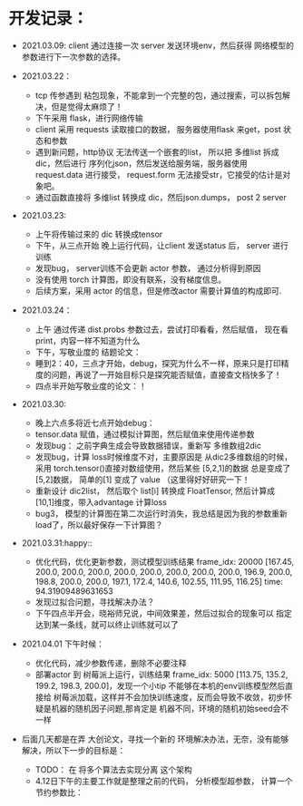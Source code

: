 <!--
 * @Author: Ful Chou
 * @Date: 2021-03-22 16:14:39
 * @LastEditors: Ful Chou
 * @LastEditTime: 2021-04-01 16:43:39
 * @FilePath: /acIOT/readme.md
 * @Description: What this document does
-->
# 开发记录：

-  2021.03.09: client 通过连接一次 server 发送环境env，然后获得 网络模型的 参数进行下一次参数的选择。

- 2021.03.22：
  - tcp 传参遇到 粘包现象，不能拿到一个完整的包，通过搜索，可以拆包解决，但是觉得太麻烦了！
  - 下午采用 flask，进行网络传输
  - client 采用 requests 读取接口的数据， 服务器使用flask 来get，post 状态和参数
  - 遇到新问题，http协议 无法传送一个嵌套的list， 所以把 多维list 拆成 dic，然后进行 序列化json，然后发送给服务端，服务器使用 request.data 进行接受， request.form 无法接受str，它接受的估计是对象吧。
  - 通过函数直接将 多维list 转换成 dic，然后json.dumps， post 2 server

- 2021.03.23:
  - 上午将传输过来的 dic 转换成tensor
  - 下午，从三点开始 晚上运行代码，让client 发送status 后， server 进行训练
  - 发现bug， server训练不会更新 actor 参数， 通过分析得到原因
  - 没有使用 torch 计算图，即没有联系，没有梯度信息。
  - 后续方案，采用 actor 的信息，但是修改actor 需要计算值的构成即可.
- 2021.03.24：
  - 上午 通过传递 dist.probs 参数过去，尝试打印看看，然后赋值， 现在看print，内容一样不知道为什么
  - 下午，写敬业度的 结题论文：
  - 睡到2：40，三点才开始，debug，探究为什么不一样，原来只是打印精度的问题，再说了一开始目标只是探究能否赋值，直接查文档快多了！
  - 四点半开始写敬业度的论文：！
- 2021.03.30:
  - 晚上六点多将近七点开始debug：
  - tensor.data 赋值，通过模拟计算图，然后赋值来使用传递参数
  - 发现bug： 之前字典生成会导致数据错误，重新写 多维数组2dic
  - 发现bug，计算 loss时候维度不对，主要原因是 从dic2多维数组的时候，采用 torch.tensor()直接对数组使用，然后某些 [5,2,1]的数据  总是变成了 [5,2]数据， 简单的[1]  变成了 value （这里得好好研究一下！
  - 重新设计 dic2list， 然后取个 list[i] 转换成 FloatTensor, 然后计算成 [10,1]维度，带入advantage 计算loss
  - bug3， 模型的计算图在第二次运行时消失，我总结是因为我的参数重新load了，所以最好保存一下计算图？
- 2021.03.31:happy::
  - 优化代码，优化更新参数，测试模型训练结果 frame_idx:  20000 [167.45, 200.0, 200.0, 200.0, 200.0, 200.0, 200.0, 200.0, 200.0, 196.9, 200.0, 198.8, 200.0, 200.0, 197.1, 172.4, 140.6, 102.55, 111.95, 116.25] time:  94.31909489631653
  - 发现过拟合问题，寻找解决办法？
  - 下午四点半开会，晓裕师兄说，中间效果差，然后过拟合的现象可以 指定达到某一条线，就可以终止训练就可以了
- 2021.04.01 下午时候：
  - 优化代码，减少参数传递，删除不必要注释
  - 部署actor 到 树莓派上运行，训练结果 frame_idx:  5000 [113.75, 135.2, 199.2, 198.3, 200.0]，发现一个小tip 不能够在本机的env训练模型然后直接给 树莓派加载，这样并不会加快训练速度，反而会导致不收敛，初步怀疑是机器的随机因子问题,那肯定是 机器不同，环境的随机初始seed会不一样
- 后面几天都是在弄 大创论文，寻找一个新的 环境解决办法，无奈，没有能够解决，所以下一步的目标是：
  - TODO： 在 将多个算法去实现分离 这个架构
  - 4.12日下午的主要工作就是整理之前的代码， 分析模型超参数， 计算一个节约参数比： 

